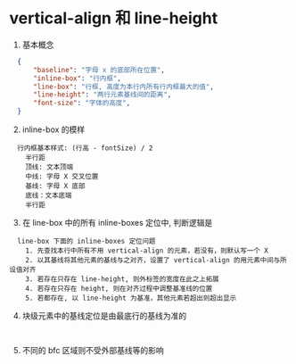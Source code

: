 # vertical-align 和 line-height

1. 基本概念
```json
  {
      "baseline": "字母 x 的底部所在位置",
      "inline-box": "行内框",
      "line-box": "行框, 高度为本行内所有行内框最大的值",
      "line-height": "两行元素基线间的距离",
      "font-size": "字体的高度",
  }
```
2. inline-box 的模样
```
  行内框基本样式: (行高 - fontSize) / 2
    半行距
    顶线: 文本顶端
    中线: 字母 X 交叉位置
    基线: 字母 X 底部
    底线：文本底端
    半行距
```
3. 在 line-box 中的所有 inline-boxes 定位中, 判断逻辑是
```
  line-box 下面的 inline-boxes 定位问题
    1. 先查找本行中所有不用 vertical-align 的元素，若没有，则默认写一个 X
    2. 以其基线将其他元素的基线与之对齐，设置了 vertical-align 的用元素中间与所设值对齐
    3. 若存在只存在 line-height, 则外标签的宽度在此之上拓展
    4. 若存在只存在 height, 则在对齐过程中调整基准线的位置
    5. 若都存在, 以 line-height 为基准，其他元素若超出则超出显示
```
4. 块级元素中的基线定位是由最底行的基线为准的
```
  
```
5. 不同的 bfc 区域则不受外部基线等的影响